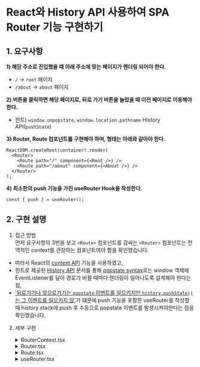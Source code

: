 # React와 History API 사용하여 SPA Router 기능 구현하기

## 1. 요구사항

**1) 해당 주소로 진입했을 때 아래 주소에 맞는 페이지가 렌더링 되어야 한다.**

- `/` → `root` 페이지
- `/about` → `about` 페이지

**2) 버튼을 클릭하면 해당 페이지로, 뒤로 가기 버튼을 눌렀을 때 이전 페이지로 이동해야 한다.**

- 힌트) `window.onpopstate`, `window.location.pathname` History API(`pushState`)

**3) Router, Route 컴포넌트를 구현해야 하며, 형태는 아래와 같아야 한다.**

```tsx
ReactDOM.createRoot(container).render(
  <Router>
    <Route path="/" component={<Root />} />
    <Route path="/about" component={<About />} />
  </Router>
);
```

**4) 최소한의 push 기능을 가진 useRouter Hook을 작성한다.**

```tsx
const { push } = useRouter();
```

## 2. 구현 설명

1. 접근 방법
   <br>
   먼저 요구사항의 3번을 보고 `<Route>` 컴포넌트를 감싸는 `<Router>` 컴포넌트는 전역적인 context를 관장하는 컴포넌트여야 함을 확인했습니다.
   <br>

- 따라서 React의 [context API](https://react-ko.dev/learn/passing-data-deeply-with-context#context-passes-through-intermediate-components) 기능을 사용하였고,
- 힌트로 제공된 [History API](https://developer.mozilla.org/en-US/docs/Web/API/Window/popstate_event) 문서를 통해 [popstate syntax](https://developer.mozilla.org/en-US/docs/Web/API/Window/popstate_event)로는 window 객체에 EventListener를 달아 경로가 바뀔 때마다 렌더링이 일어나도록 설계해야 한다는 점,
- ['뒤로가기나 앞으로가기는 `popstate` 이벤트를 일으키지만 `history.pushState()`는 그 이벤트를 일으키지 않'](<https://developer.mozilla.org/en-US/docs/Web/API/Window/popstate_event#:~:text=Note%20that%20just%20calling%20history.pushState()%20or%20history.replaceState()%20won%27t%20trigger%20a%20popstate%20event.%20The%20popstate%20event%20will%20be%20triggered%20by%20doing%20a%20browser%20action%20such%20as%20a%20click%20on%20the%20back%20or%20forward%20button%20(or%20calling%20history.back()%20or%20history.forward()%20in%20JavaScript).>)기 떄문에 push 기능을 포함한 useRouter를 작성할 때 history stack에 push 후 수동으로 popstate 이벤트를 발생시켜야한다는 점을 확인했습니다.

2. 세부 구현
   <details><summary>RouterContext.tsx</summary><div>

   ```tsx
   import { createContext } from "react";

   interface RouterContextProps {
     location: string;
   }

   export const RouterContext = createContext<RouterContextProps>({
     location: "",
   });
   ```

   전역 location context를 관리하기 위한 Context API입니다. 초기값으로 빈 문자열을 할당하였습니다.

   </div></details>

   <details><summary>Router.tsx</summary><div>

   ```tsx
   import { useState, useEffect } from "react";
   import { RouterContext } from "../contexts/RouterContext";

   export default function Router({ children }: { children: React.ReactNode }) {
     const [location, setLocation] = useState(window.location.pathname);

     useEffect(() => {
       const onpopstate = () => setLocation(window.location.pathname);
       window.addEventListener("popstate", onpopstate);
       return () => window.removeEventListener("popstate", onpopstate);
     }, []);

     const contextValue = {
       location,
     };

     return (
       <RouterContext.Provider value={contextValue}>
         {children}
       </RouterContext.Provider>
     );
   }
   ```

   `RouterContext`의 Provider로 하위 Route 컴포넌트를 감싸 context에 접근할 수 있게 하는 `Router` 컴포넌트입니다. 현재 경로의 Pathname이 변경될 때마다 리렌더링을 촉발시켜야하기 때문에 `useState`로 관리하였으며, `useEffect`를 사용해 location이 업데이트된 이후 addEventListener를 붙여주고 컴포넌트 unmount시 remove할 수 있도록 하였습니다.

   </div></details>

   <details><summary>Route.tsx</summary><div>

   ```tsx
   import { useContext } from "react";
   import { RouterContext } from "../contexts/RouterContext";

   type RouteProps = {
     path: string;
     component: React.ReactNode;
   };
   export default function Route({ path, component }: RouteProps) {
     const { location } = useContext(RouterContext);
     return location === path ? component : null;
   }
   ```

   `Router`의 child 컴포넌트인 `Route` 컴포넌트입니다. `RouterContext`의 Context를 사용하여 props로 전달받은 경로와 현재 경로가 일치할 때만 가지고 있는 컴포넌트를 렌더링하는 방식으로 작성했습니다.

   </div></details>

   <details><summary>useRouter.tsx</summary><div>

   ```tsx
   export const useRouter = () => {
     const push = (path: string) => {
       console.log(path);
       window.history.pushState({}, "", path);
       window.dispatchEvent(new PopStateEvent("popstate"));
     };

     return { push };
   };
   ```

   `push` 기능을 제공하는 useRouter 훅입니다. `Next.js`에서의 `router.push`기능을 떠올리며 구현했으며 제공된 `history.pushState()`를 사용했고 popstate 이벤트 발생을 위해 별도의 `dispatchEvent()` 메소드를 사용했습니다.
   <br>
   About/Root 컴포넌트의 버튼을 누를 때 useRouter의 `push` 메소드가 작동하여 history 스택에 새로운 경로를 push하고 dispatchEvent를 통해 popstate를 인위적으로 발생시킵니다. 그럼 Router 컴포넌트에서 add된 `EventListener`가 popstate를 감지해 onpopstate 콜백함수를 작동시키고 리렌더링이 일어나 올바른 페이지를 사용자에게 보여주게 됩니다.

   </div></details>
